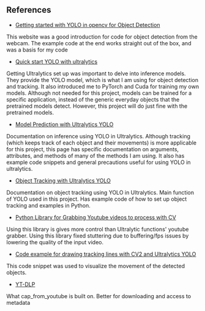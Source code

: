 ## References

- [Getting started with YOLO in opencv for Object Detection](https://www.geeksforgeeks.org/computer-vision/object-detection-with-yolo-and-opencv/)

This website was a good introduction for code for object detection from the webcam. The example code at the end works straight out of the box, and was a basis for my code

- [Quick start YOLO with ultralytics](https://docs.ultralytics.com/quickstart/#conda-docker-image)

Getting Ultralytics set up was important to delve into inference models. They provide the YOLO model, which is what I am using for object detection and tracking. It also introduced me to PyTorch and Cuda for training my own models. Although not needed for this project, models can be trained for a specific application, instead of the generic everyday objects that the pretrained models detect. However, this project will do just fine with the pretrained models.

- [Model Prediction with Ultralytics YOLO](https://docs.ultralytics.com/modes/predict/)

Documentation on inference using YOLO in Ultralytics. Although tracking (which keeps track of each object and their movements) is more applicable for this project, this page has specific documentation on arguments, attributes, and methods of many of the methods I am using. It also has example code snippets and general precautions useful for using YOLO in ultralytics.

- [Object Tracking with Ultralytics YOLO](https://docs.ultralytics.com/modes/track/)

Documentation on object tracking using YOLO in Ultralytics. Main function of YOLO used in this project. Has example code of how to set up object tracking and examples in Python.

- [Python Library for Grabbing Youtube videos to process with CV](https://github.com/ibaiGorordo/cap_from_youtube/tree/main)

Using this library is gives more control than Ultralytic functions' youtube grabber. Using this library fixed stuttering due to buffering/fps issues by lowering the quality of the input video.

- [Code example for drawing tracking lines with CV2 and Ultralytics YOLO](https://docs.ultralytics.com/modes/track/#plotting-tracks-over-time)

This code snippet was used to visualize the movement of the detected objects.

- [YT-DLP](https://github.com/yt-dlp/yt-dlp)

What cap_from_youtube is built on. Better for downloading and access to metadata